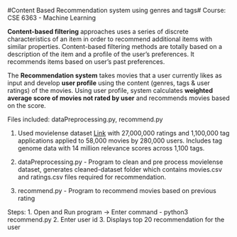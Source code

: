 #Content Based Recommendation system using genres and tags#
Course: CSE 6363 - Machine Learning

**Content-based filtering** approaches uses a series of discrete characteristics of an item in order to recommend additional items with similar properties. Content-based filtering methods are totally based on a description of the item and a profile of the user’s preferences. It recommends items based on user’s past preferences.

The **Recommendation system** takes movies that a user currently likes as input and develop **user profile** using the content (genres, tags & user ratings) of the movies. Using user profile, system calculates **weighted average score of movies not rated by user** and recommends movies based on the score.

Files included: dataPreprocessing.py, recommend.py

1. Used movielense dataset [Link](https://grouplens.org/datasets/movielens/) with 27,000,000 ratings and 1,100,000 tag applications applied to 58,000 movies by 280,000 users. Includes tag genome data with 14 million relevance scores across 1,100 tags.

2. dataPreprocessing.py - Program to clean and pre process movielense dataset, generates cleaned-dataset folder which contains movies.csv and ratings.csv files required for recommendation.

3. recommend.py - Program to recommend movies based on previous rating

Steps:
    1. Open and Run program -> Enter command - python3 recommend.py
    2. Enter user id
    3. Displays top 20 recommendation for the user